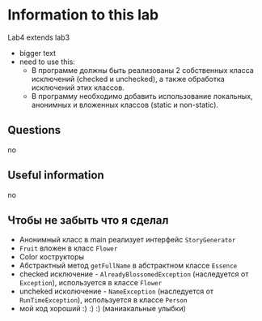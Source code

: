 # Information to this lab
Lab4 extends lab3
- bigger text
- need to use this:
  + В программе должны быть реализованы 2 собственных класса исключений (checked и unchecked), а также обработка исключений этих классов.
  + В программу необходимо добавить использование локальных, анонимных и вложенных классов (static и non-static).
## Questions
no
## Useful information
no
## Чтобы не забыть что я сделал
- Анонимный класс в main реализует интерфейс `StoryGenerator`
- `Fruit` вложен в класс `Flower`
- Color кострукторы
- Абстрактный метод `getFullName` в абстрактном классе `Essence`
- checked исключение - `AlreadyBlossomedException` (наследуется от `Exception`), используется в классе `Flower`
- uncheked исколючение - `NameException` (наследуется от `RunTimeException`), используется в классе `Person`
- мой код хороший :) :) :) (маниакальные улыбки)
